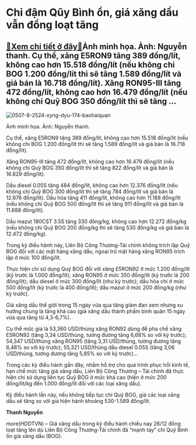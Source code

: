 Chi đậm Qũy Bình ổn, giá xăng dầu vẫn đồng loạt tăng
====================================================

[:gift:Xem chi tiết ở đây:gift:](https://hddtvn.com/chi-dam-quy-binh-on-gia-xang-dau-van-dong-loat-tang/)Ảnh minh họa. Ảnh: Nguyễn thanh. Cụ thể, xăng E5RON9 tăng 389 đồng/lít, không cao hơn 15.518 đồng/lít (nếu không chi BOG 1.200 đồng/lít thì sẽ tăng 1.589 đồng/lít và giá bán là 16.718 đồng/lít). Xăng RON95-III tăng 472 đồng/lít, không cao hơn 16.479 đồng/lít (nếu không chi Quỹ BOG 350 đồng/lít thì sẽ tăng …
----------------------------------------------------------------------------------------------------------------------------------------------------------------------------------------------------------------------------------------------------------------------------------------------------------------------





![0507-8-2524-xyng-dyu-174-baohaiquan](https://hddtvn.com/wp-content/uploads/2021/01/0507_8-_2524_xYng_dYu_17.4_Baohaiquan.jpg "Khi sửa đổi NĐ 83, quan điểm vẫn là duy trì Quỹ Bình ổn giá xăng dầu . Ảnh: Nguyễn thanh.")


Ảnh minh họa. Ảnh: Nguyễn thanh.



Cụ thể, xăng E5RON9 tăng 389 đồng/lít, không cao hơn 15.518 đồng/lít (nếu không chi BOG 1.200 đồng/lít thì sẽ tăng 1.589 đồng/lít và giá bán là 16.718 đồng/lít).


Xăng RON95-III tăng 472 đồng/lít, không cao hơn 16.479 đồng/lít (nếu không chi Quỹ BOG 350 đồng/lít thì sẽ tăng 822 đồng/lít và giá bán là 16.829 đồng/lít).


Dầu diesel 0.05S tăng 484 đồng/lít, không cao hơn 12.376 đồng/lít (nếu không chi Quỹ BOG 300 đồng/lít thì sẽ tăng 784 đồng/lít và giá bán là 12.676 đồng/lít). Dầu hỏa tăng 411 đồng/lít, không cao hơn 11.188 đồng/lít (nếu không chi Quỹ BOG 500 đồng/lít thì sẽ tăng 911 đồng/lít và giá bán là 11.688 đồng/lít).


Dầu mazut 180CST 3.5S tăng 330 đồng/kg, không cao hơn 12.272 đồng/kg (nếu không chi Quỹ BOG 200 đồng/kg thì sẽ tăng 530 đồng/kg và giá bán là 12.472 đồng/kg).


Trong kỳ điều hành này, Liên Bộ Công Thương-Tài chính không trích lập Quỹ BOG đối với các mặt hàng xăng dầu, ngoại trừ mặt hàng xăng RON95 trích lập ở mức 100 đồng/lít.


Thực hiện chi sử dụng Quỹ BOG đối với xăng E5RON92 ở mức 1.200 đồng/lít (kỳ trước là 1.000 đồng/lít); xăng RON95 ở mức 350 đồng/lít (kỳ trước là 200 đồng/lít); dầu diesel ở mức 300 đồng/lít (như kỳ trước); dầu hỏa chi ở mức 500 đồng/lít (kỳ trước là 400 đồng/lít); dầu mazut ở mức 200 đồng/kg (như kỳ trước).


Giá xăng dầu thế giới trong 15 ngày vừa qua tăng giảm đan xem nhưng xu hướng chung là tăng khá cao (giá xăng dầu thành phẩm bình quân 15 ngày vừa qua tăng từ 4,3-6,7%).


Cụ thể mức giá là 53,360 USD/thùng xăng RON92 dùng để pha chế xăng E5RON92 (tăng 3,34 USD/thùng, tương đương tăng 6,68% so với kỳ trước); 54,347 USD/thùng xăng RON95 (tăng 3,31 USD/thùng, tương đương tăng 6,48% so với kỳ trước); 55,321 USD/thùng dầu diesel 0.05S (tăng 3,06 USD/thùng, tương đương tăng 5,85% so với kỳ trước)…


​Trong các kỳ điều hành gần đây, nhằm hỗ trợ cho quá trình phục hồi kinh tế, hạn chế mức tăng giá xăng dầu, Liên Bộ Công Thương – Tài chính đã thực hiện chi sử dụng liên tục Quỹ BOG ở mức khá cao (hiện ở mức 200 đồng/lít/kg đến 1.000 đồng/lít đối với các loại xăng dầu).


Kỳ điều hành lần này, nếu không tiếp tục chi Quỹ BOG, giá các loại xăng dầu sẽ tăng so với giá hiện hành khoảng 530-1.589 đồng/lít.




**Thanh Nguyễn**



more(HDDTVN) – Giá xăng dầu trong kỳ điều hành chiều nay 26/12 đồng loạt tăng lên dù Liên Bộ Công Thương-Tài chính đã “mạnh tay” chi Quỹ Bình ổn giá xăng dầu (BOG).


